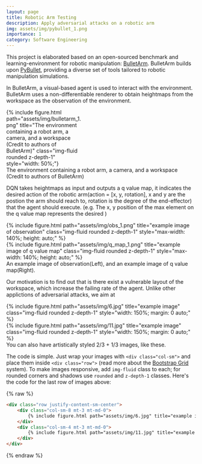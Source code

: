 ```yaml
---
layout: page
title: Robotic Arm Testing
description: Apply adversarial attacks on a robotic arm
img: assets/img/pybullet_1.png
importance: 1
category: Software Engineering
---
```


This project is elaborated based on an open-sourced benchmark and learning-environment
for robotic manipulation: <a href="https://github.com/ColinKohler/BulletArm">BulletArm</a>.  BulletArm builds upon <a href="https://pybullet.org/wordpress/">PyBullet</a>, providing a diverse set of tools tailored to robotic manipulation simulations.

In BulletArm, a visual-based agent is used to interact with the environment. BulletArm uses a non-differentiable renderer to obtain heightmaps from the workspace as the observation of the environment.

<div class="row justify-content-center " style="width: 40%;"> <!-- Center the row -->
    <div class="col-sm mt-12 mt-md-0 text-center" > <!-- Center the column content -->
        {% include figure.html path="assets/img/bulletarm_1.png" title="The environment containing a robot arm, a camera, and a workspace (Credit to authors of BulletArm)" class="img-fluid rounded z-depth-1" style="width: 50%;"}
    </div>
</div>

<div class="caption">
    The environment containing a robot arm, a camera, and a workspace (Credit to authors of BulletArm)
</div>

DQN takes heightmaps as input and outputs a q value map, it indicates the desired action of the robotic arm(action = [x, y, rotation], x and y are the postion the arm should reach to, rotation is the degree of the end-effector) that the agent should execute. (e.g. The x, y position of the max element on the q value map represents the desired )

<div class="row justify-content-center">
    <div class="col-sm mt-6 mt-md-0 text-center">
        {% include figure.html path="assets/img/obs_1.png" title="example image of observation" class="img-fluid rounded z-depth-1" style="max-width: 140%; height: auto;" %}
    </div>
    <div class="col-sm mt-6 mt-md-0 text-center">
        {% include figure.html path="assets/img/q_map_1.png" title="example image of q value map" class="img-fluid rounded z-depth-1" style="max-width: 140%; height: auto;" %}
    </div>
</div>

<div class="caption">
    An example image of observation(Left), and an example image of q value map(Right).
</div>

Our motivation is to find out that is there exist a vulnerable layout of the workspace, which increase the failing rate of the agent. Unlike other applictions of adversarial attacks, we aim at  


<div class="row justify-content-sm-center">
    <div class="col-sm-8 mt-3 mt-md-0">
        {% include figure.html path="assets/img/6.jpg" title="example image" class="img-fluid rounded z-depth-1" style="width: 150%; margin: 0 auto;" %}
    </div>
    <div class="col-sm-4 mt-3 mt-md-0">
        {% include figure.html path="assets/img/11.jpg" title="example image" class="img-fluid rounded z-depth-1" style="width: 150%; margin: 0 auto;" %}
    </div>
</div>
<div class="caption">
    You can also have artistically styled 2/3 + 1/3 images, like these.
</div>


The code is simple.
Just wrap your images with `<div class="col-sm">` and place them inside `<div class="row">` (read more about the <a href="https://getbootstrap.com/docs/4.4/layout/grid/">Bootstrap Grid</a> system).
To make images responsive, add `img-fluid` class to each; for rounded corners and shadows use `rounded` and `z-depth-1` classes.
Here's the code for the last row of images above:

{% raw %}
```html
<div class="row justify-content-sm-center">
    <div class="col-sm-8 mt-3 mt-md-0">
        {% include figure.html path="assets/img/6.jpg" title="example image" class="img-fluid rounded z-depth-1" %}
    </div>
    <div class="col-sm-4 mt-3 mt-md-0">
        {% include figure.html path="assets/img/11.jpg" title="example image" class="img-fluid rounded z-depth-1" %}
    </div>
</div>
```
{% endraw %}
